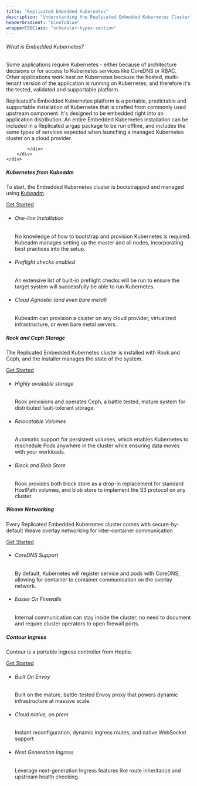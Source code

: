 ```yaml
---
title: "Replicated Embedded Kubernetes"
description: "Understanding the Replicated Embedded Kubernetes Cluster"
headerGradient: "blueToBlue"
wrapperCSSClass: "scheduler-types-section"
---
```


<div class="scheduler-type main-section u-borderBottom--gray">
    <div class="container">
        <div class="paddingContainer">
            <div class="u-marginTop--more u-textAlign--left u-lineHeight--normal">
                <h6>What is Embedded Kubernetes?</h6>
                <p>Some applications require Kubernetes - either because of architecture decisions or for access to Kubernetes services like CoreDNS or RBAC. Other applications work best on Kubernetes because the hosted, multi-tenant
                version of the application is running on Kubernetes, and therefore it's the tested, validated and supportable platform.</p>
                <p>Replicated's Embedded Kubernetes platform is a portable, predictable and supportable installation of Kubernetes that is crafted from commonly used upstream component. It's designed to be embedded right into an application
                distribution. An entire Embedded Kubernetes installation can be included in a Replicated airgap package to be run offline, and includes the same types of services expected when launching a managed Kubernetes
                cluster on a cloud provider.</p>

            </div>
        </div>
    </div>
</div>

<div class="scheduler-type main-section u-borderBottom--gray">
    <div class="container">
        <div class="paddingContainer">
            <div class='u-flexTabletReflow flexDirection--rowReverse'>
                <div class='flex1 flex-column flex-verticalCenter u-lineHeight--normal right-content'>
                    <span class="logo kubernetesLogo-combo"></span>
                    <h5>Kubernetes from Kubeadm</h5>
                    <p>To start, the Embedded Kubernetes cluster is bootstrapped and managed using <a href="https://kubernetes.io/docs/reference/setup-tools/kubeadm/implementation-details/">Kubeadm</a>. </p>
                    <div class="u-marginTop--small">
                        <a href="/guides/ship-with-kubernetes" class="Button secondary">Get Started</a>
                    </div>
                </div>
                <div class='flex1 flex-column u-paddingLeft--most flex-verticalCenter left-content'>
                    <ul class="pros-list">
                        <li class="u-commandPromptBlueDark">
                            <h6>One-line Installation</h6>
                            <p>No knowledge of how to bootstrap and provision Kubernetes is required. Kubeadm manages setting up the master and all nodes, incorporating best practices into the setup.</p>
                        </li>
                        <li class="u-ymlBlueDark">
                            <h6>Preflight checks enabled</h6>
                            <p>An extensive list of built-in preflight checks will be run to ensure the target system will successfully be able to run Kubernetes.</p>
                        </li>
                        <li class="u-replicatedIconBlue">
                            <h6>Cloud Agnostic (and even bare metal)</h6>
                            <p>Kubeadm can provision a cluster on any cloud provider, virtualized infrastructure, or even bare metal servers.</p>
                        </li>
                    </ul>
                </div>
            </div>
        </div>
    </div>
</div>

<div class="scheduler-type main-section u-borderBottom--gray">
    <div class="container">
        <div class="paddingContainer">
            <div class='u-flexTabletReflow'>
                <div class='flex1 flex-column flex-verticalCenter u-lineHeight--normal left-content'>
                    <span class="logo replicatedLogo"></span>
                    <h5>Rook and Ceph Storage</h5>
                    <p>The Replicated Embedded Kubernetes cluster is installed with Rook and Ceph, and the installer manages the state of the system. </p>
                    <div class="u-marginTop--small">
                        <a href="/guides/native-scheduler" class="Button secondary">Get Started</a>
                    </div>
                </div>
                <div class='flex1 flex-column u-paddingLeft--most flex-verticalCenter right-content'>
                    <ul class="pros-list">
                        <li class="u-commandPromptRed">
                            <h6>Highly available storage</h6>
                            <p>Rook provisions and operates Ceph, a battle tested, mature system for distributed fault-tolerant storage.</p>
                        </li>
                        <li class="u-dockerRed">
                            <h6>Relocatable Volumes</h6>
                            <p>Automatic support for persistent volumes, which enables Kubernetes to reschedule Pods anywhere in the cluster while ensuring data moves with your workloads.</p>
                        </li>
                        <li class="u-containersRed">
                            <h6>Block and Blob Store</h6>
                            <p>Rook provides both block store as a drop-in replacement for standard HostPath volumes, and blob store to implement the S3 protocol on any cluster.</p>
                        </li>
                    </ul>
                </div>
            </div>
        </div>
    </div>
</div>

<div class="scheduler-type main-section u-borderBottom--gray">
    <div class="container">
        <div class="paddingContainer">
            <div class='u-flexTabletReflow'>
                <div class='flex1 flex-column flex-verticalCenter u-lineHeight--normal left-content'>
                    <span class="logo dockerSwarmLogo-combo"></span>
                    <h5>Weave Networking</h5>
                    <p>Every Replicated Embedded Kubernetes cluster comes with secure-by-default Weave overlay networking for inter-container communication</p>
                    <div class="u-marginTop--small">
                        <a href="/guides/ship-with-docker-swarm/" class="Button secondary">Get Started</a>
                    </div>
                </div>
                <div class='flex1 flex-column u-paddingLeft--most flex-verticalCenter right-content'>
                    <ul class="pros-list">
                        <li class="u-commandPromptBlue">
                            <h6>CoreDNS Support</h6>
                            <p>By default, Kubernetes will register service and pods with CoreDNS, allowing for container to container communication on the overlay network.</p>
                        </li>
                        <li class="u-ymlBlueLight">
                            <h6>Easier On Firewalls</h6>
                            <p>Internal communication can stay inside the cluster, no need to document and require cluster operators to open firewall ports.</p>
                        </li>
                    </ul>
                </div>
            </div>
        </div>
    </div>
</div>

<div class="scheduler-type main-section u-borderBottom--gray">
    <div class="container">
        <div class="paddingContainer">
            <div class='u-flexTabletReflow'>
                <div class='flex1 flex-column flex-verticalCenter u-lineHeight--normal left-content'>
                    <span class="logo dockerSwarmLogo-combo"></span>
                    <h5>Contour Ingress</h5>
                    <p>Contour is a portable ingress controller from Heptio.</p>
                    <div class="u-marginTop--small">
                        <a href="/guides/ship-with-docker-swarm/" class="Button secondary">Get Started</a>
                    </div>
                </div>
                <div class='flex1 flex-column u-paddingLeft--most flex-verticalCenter right-content'>
                    <ul class="pros-list">
                        <li class="u-commandPromptBlue">
                            <h6>Built On Envoy</h6>
                            <p>Built on the mature, battle-tested Envoy proxy that powers dynamic infrastructure at massive scale.</p>
                        </li>
                        <li class="u-commandPromptBlue">
                            <h6>Cloud native, on prem</h6>
                            <p>Instant reconfiguration, dynamic ingress routes, and native WebSocket support</p>
                        </li>
                        <li class="u-commandPromptBlue">
                            <h6>Next Generation Ingress</h6>
                            <p>Leverage next-generation Ingress features like route inheritance and upstream health checking.</p>
                        </li>
                    </ul>
                </div>
            </div>
        </div>
    </div>
</div>
